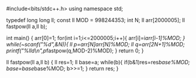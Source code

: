
#include<bits/stdc++.h>
using namespace std;

typedef long long ll;
const ll MOD = 998244353;
int N;
ll arr[2000005];
ll fastpow(ll a,ll b);

int main()
{
    arr[0]=1;
    for(int i=1;i<=2000005;i++){
        arr[i]=i*arr[i-1]%MOD;
    }
    while(~scanf("%d",&N)){
        ll p=arr[N]*arr[N]%MOD;
        ll q=arr[2*N+1]%MOD;
        printf("%lld\n",p*fastpow(q,MOD-2)%MOD);
    }
    return 0;
}

ll fastpow(ll a,ll b)
{
    ll res=1;
    ll base=a;
    while(b){
        if(b&1)res=res*base%MOD;
        base=base*base%MOD;
        b>>=1;
    }
    return res;
}
```
